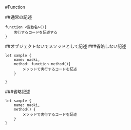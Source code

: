 #Function

##通常の記述
```
function <変数名>(){
	実行するコードを記述する
}
```


##オブジェクトないでメソッドとして記述
###省略しない記述
```
let sample {
	name: naoki,
	method: function method(){
		メソッドで実行するコードを記述
	}
	
}
```

###省略記述
```
let sample {
	name: naoki,
	method() {
		メソッドで実行するコードを記述
	}	
}
```

